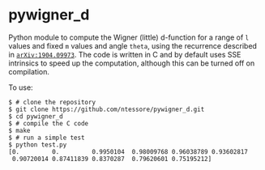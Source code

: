 pywigner_d
==========

Python module to compute the Wigner (little) d-function for a range of `l`
values and fixed `m` values and angle `theta`, using the recurrence described in
[`arXiv:1904.09973`](https://arxiv.org/abs/1904.09973). The code is written in C
and by default uses SSE intrinsics to speed up the computation, although this
can be turned off on compilation.

To use:

    $ # clone the repository
    $ git clone https://github.com/ntessore/pywigner_d.git
    $ cd pywigner_d
    $ # compile the C code
    $ make
    $ # run a simple test
    $ python test.py
    [0.         0.         0.9950104  0.98009768 0.96038789 0.93602817
     0.90720014 0.87411839 0.8370287  0.79620601 0.75195212]
